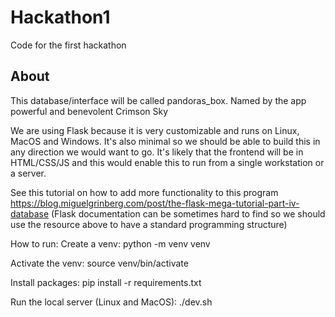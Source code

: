 # Hackathon1
Code for the first hackathon

## About
This database/interface will be called pandoras_box. Named by the app powerful and benevolent Crimson Sky

We are using Flask because it is very customizable and runs on Linux, MacOS and Windows. It's also minimal so we should be able to build this in any direction we would want to go. It's likely that the frontend will be in HTML/CSS/JS and this would enable this to run from a single workstation or a server.

See this tutorial on how to add more functionality to this program https://blog.miguelgrinberg.com/post/the-flask-mega-tutorial-part-iv-database (Flask documentation can be sometimes hard to find so we should use the resource above to have a standard programming structure)

How to run:
Create a venv: python -m venv venv

Activate the venv: source venv/bin/activate

Install packages: pip install -r requirements.txt

Run the local server (Linux and MacOS): ./dev.sh
